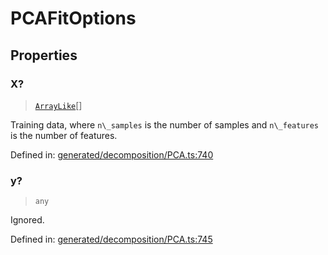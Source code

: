 # PCAFitOptions

## Properties

### X?

> [`ArrayLike`](../types/ArrayLike.md)[]

Training data, where `n\_samples` is the number of samples and `n\_features` is the number of features.

Defined in:  [generated/decomposition/PCA.ts:740](https://github.com/transitive-bullshit/scikit-learn-ts/blob/92ab806/packages/sklearn/src/generated/decomposition/PCA.ts#L740)

### y?

> `any`

Ignored.

Defined in:  [generated/decomposition/PCA.ts:745](https://github.com/transitive-bullshit/scikit-learn-ts/blob/92ab806/packages/sklearn/src/generated/decomposition/PCA.ts#L745)
